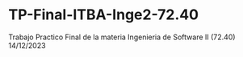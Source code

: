 # TP-Final-ITBA-Inge2-72.40
Trabajo Practico Final de la materia Ingenieria de Software II (72.40) 14/12/2023
